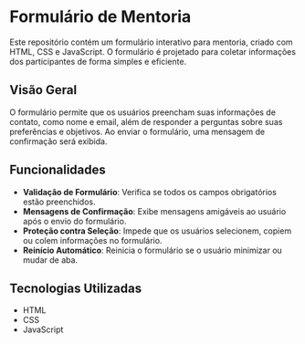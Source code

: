 # Formulário de Mentoria

Este repositório contém um formulário interativo para mentoria, criado com HTML, CSS e JavaScript. O formulário é projetado para coletar informações dos participantes de forma simples e eficiente.

## Visão Geral

O formulário permite que os usuários preencham suas informações de contato, como nome e email, além de responder a perguntas sobre suas preferências e objetivos. Ao enviar o formulário, uma mensagem de confirmação será exibida.

## Funcionalidades

- **Validação de Formulário**: Verifica se todos os campos obrigatórios estão preenchidos.
- **Mensagens de Confirmação**: Exibe mensagens amigáveis ao usuário após o envio do formulário.
- **Proteção contra Seleção**: Impede que os usuários selecionem, copiem ou colem informações no formulário.
- **Reinício Automático**: Reinicia o formulário se o usuário minimizar ou mudar de aba.

## Tecnologias Utilizadas

- HTML
- CSS
- JavaScript

